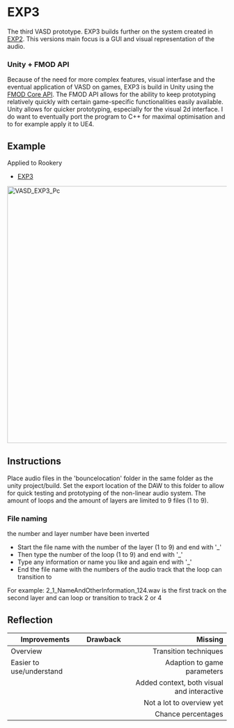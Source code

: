 # EXP3
The third VASD prototype. EXP3 builds further on the system created in [EXP2](https://github.com/StijndeK/VASD/tree/master/VASD_EXP2_PY). This versions main focus is a GUI and visual representation of the audio.

### Unity + FMOD API
Because of the need for more complex features, visual interfase and the eventual application of VASD on games, EXP3 is build in Unity using the [FMOD Core API](https://fmod.com/resources/documentation-api?version=2.0&page=core-guide.html). The FMOD API allows for the ability to keep prototyping relatively quickly with certain game-specific functionalities easily available. Unity allows for quicker prototyping, especially for the visual 2d interface. I do want to eventually port the program to C++ for maximal optimisation and to for example apply it to UE4.

## Example
Applied to Rookery
- [EXP3](https://streamable.com/434ev)
<img width="589" alt="VASD_EXP3_Pc" src="https://user-images.githubusercontent.com/31696336/77223254-0e0ab480-6b5b-11ea-9c84-26be8d3f9f16.png">

## Instructions
Place audio files in the 'bouncelocation' folder in the same folder as the unity project/build. Set the export location of the DAW to this folder to allow for quick testing and prototyping of the non-linear audio system. The amount of loops and the amount of layers are limited to 9 files (1 to 9). 

### File naming
the number and layer number have been inverted
- Start the file name with the number of the layer (1 to 9) and end with '_'
- Then type the number of the loop (1 to 9) and end with '_'
- Type any information or name you like and again end with '_'
- End the file name with the numbers of the audio track that the loop can transition to

For example:
2_1_NameAndOtherInformation_124.wav
is the first track on the second layer and can loop or transition to track 2 or 4
 
## Reflection
| Improvements    | Drawback       | Missing  |
| ------------- |:-------------:| -----:|
| Overview | | Transition techniques |
| Easier to use/understand | | Adaption to game parameters |
| | | Added context, both visual and interactive |
| | | Not a lot to overview yet |
| | | Chance percentages |
